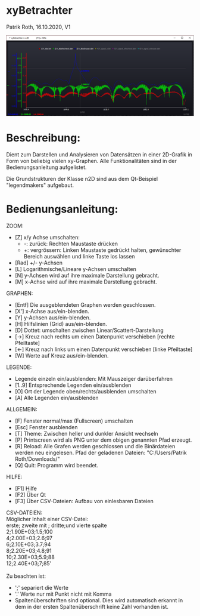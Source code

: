 # xyBetrachter
Patrik Roth, 16.10.2020, V1

![Titelbild](https://github.com/CrashPat/xyBetrachter/blob/master/Titelbild.png)

# Beschreibung:
Dient zum Darstellen und Analysieren von Datensätzen in einer 2D-Grafik in Form von beliebig vielen xy-Graphen. Alle Funktionalitäten sind in der Bedienungsanleitung aufgelistet.

Die Grundstrukturen der Klasse n2D sind aus dem Qt-Beispiel "legendmakers" aufgebaut.

# Bedienungsanleitung:

ZOOM:
- [Z]	x/y Achse umschalten:
  -	-: zurück: Rechten Maustaste drücken
  -	+: vergrössern: Linken Maustaste gedrückt halten,
	   gewünschter Bereich auswählen und linke Taste los lassen
- [Rad]	+/- y-Achsen
- [L] 	Logarithmische/Lineare y-Achsen umschalten
- [N] 	y-Achsen wird auf ihre maximale Darstellung gebracht.
- [M] 	x-Achse wird auf ihre maximale Darstellung gebracht.

GRAPHEN:
- [Entf]	Die ausgeblendeten Graphen werden geschlossen.
- [X'] 	x-Achse aus/ein-blenden.
- [Y] 	y-Achsen aus/ein-blenden.
- [H] 	Hilfslinien (Grid) aus/ein-blenden.
- [D] 	Dottet: umschalten zwischen Linear/Scattert-Darstellung
- [->] 	Kreuz nach rechts um einen Datenpunkt verschieben [rechte Pfeiltaste]
- [<-] 	Kreuz nach links um einen Datenpunkt verschieben [linke Pfeiltaste]
- [W] 	Werte auf Kreuz aus/ein-blenden.

LEGENDE:
- Legende einzeln ein/ausblenden: Mit Mauszeiger darüberfahren
- [1..9] 	Entsprechende Legenden ein/ausblenden
- [O] 	Ort der Legende oben/rechts/ausblenden umschalten
- [A] 	Alle Legenden ein/ausblenden

ALLGEMEIN: 
- [F] 	Fenster normal/max (Fullscreen) umschalten
- [Esc] 	Fenster ausblenden
- [T] 	Theme: Zwischen heller und dunkler Ansicht wechseln
- [P] 	Printscreen wird als PNG unter dem obigen genannten Pfad erzeugt.
- [R] 	Reload: Alle Grafen werden geschlossen und die Binärdateien
	werden neu eingelesen.
	Pfad der geladenen Dateien: "C:/Users/Patrik Roth/Downloads/"
- [Q] 	Quit: Programm wird beendet.

HILFE:
- [F1]	Hilfe
- [F2]	Über Qt
- [F3]	Über CSV-Dateien: Aufbau von einlesbaren Dateien

CSV-DATEIEN:
<br>Möglicher Inhalt einer CSV-Datei:
<br>erste; zweite mit ; dritte;und vierte spalte
<br>2;1.90E+03;1.5;100
<br>4;2.00E+03;2.6;97
<br>6;2.10E+03;3.7;94
<br>8;2.20E+03;4.8;91
<br>10;2.30E+03;5.9;88
<br>12;2.40E+03;7;85'
<br><br>Zu beachten ist:
- ';' separiert die Werte
- '.' Werte nur mit Punkt nicht mit Komma
- Spaltenüberschriften sind optional. Dies wird automatisch erkannt in dem in der ersten Spaltenüberschrift keine Zahl vorhanden ist.
